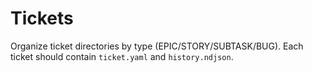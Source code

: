 # Tickets

Organize ticket directories by type (EPIC/STORY/SUBTASK/BUG). Each ticket should contain `ticket.yaml` and `history.ndjson`.
